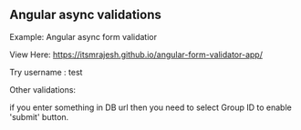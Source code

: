 ## Angular async validations

Example: Angular async form validatior

View Here: https://itsmrajesh.github.io/angular-form-validator-app/

Try username : test

Other validations: 

if you enter something in DB url then you need to select Group ID to enable 'submit' button.
